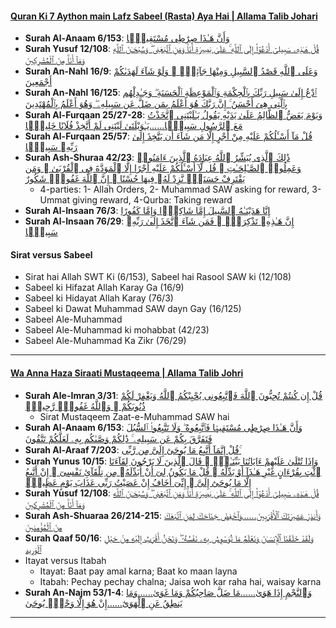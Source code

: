 #### [Quran Ki 7 Aython main Lafz Sabeel (Rasta) Aya Hai | Allama Talib Johari](https://www.youtube.com/watch?v=xJvrP4gAtlw)
* __Surah Al-Anaam 6/153__: [وَأَنَّ هَـٰذَا صِرَٰطِى مُسْتَقِيمًۭا](https://quran.com/6/153)
* __Surah Yusuf 12/108__: [قُلْ هَـٰذِهِۦ سَبِيلِىٓ أَدْعُوٓا۟ إِلَى ٱللَّهِ ۚ عَلَىٰ بَصِيرَةٍ أَنَا۠ وَمَنِ ٱتَّبَعَنِى ۖ وَسُبْحَـٰنَ ٱللَّهِ وَمَآ أَنَا۠ مِنَ ٱلْمُشْرِكِينَ](https://quran.com/12/108)
* __Surah An-Nahl 16/9__: [وَعَلَى ٱللَّهِ قَصْدُ ٱلسَّبِيلِ وَمِنْهَا جَآئِرٌۭ ۚ وَلَوْ شَآءَ لَهَدَىٰكُمْ أَجْمَعِينَ](https://quran.com/16/9)
* __Surah An-Nahl 16/125__: [ٱدْعُ إِلَىٰ سَبِيلِ رَبِّكَ بِٱلْحِكْمَةِ وَٱلْمَوْعِظَةِ ٱلْحَسَنَةِ ۖ وَجَـٰدِلْهُم بِٱلَّتِى هِىَ أَحْسَنُ ۚ إِنَّ رَبَّكَ هُوَ أَعْلَمُ بِمَن ضَلَّ عَن سَبِيلِهِۦ ۖ وَهُوَ أَعْلَمُ بِٱلْمُهْتَدِينَ](https://quran.com/16/125)
* __Surah Al-Furqaan 25/27-28__: [وَيَوْمَ يَعَضُّ ٱلظَّالِمُ عَلَىٰ يَدَيْهِ يَقُولُ يَـٰلَيْتَنِى ٱتَّخَذْتُ مَعَ ٱلرَّسُولِ سَبِيلًۭا......يَـٰوَيْلَتَىٰ لَيْتَنِى لَمْ أَتَّخِذْ فُلَانًا خَلِيلًۭا](https://quran.com/25/27)
* __Surah Al-Furqaan 25/57__: [قُلْ مَآ أَسْـَٔلُكُمْ عَلَيْهِ مِنْ أَجْرٍ إِلَّا مَن شَآءَ أَن يَتَّخِذَ إِلَىٰ رَبِّهِۦ سَبِيلًۭا](https://quran.com/25/57)
* __Surah Ash-Shuraa 42/23__: [ذَٰلِكَ ٱلَّذِى يُبَشِّرُ ٱللَّهُ عِبَادَهُ ٱلَّذِينَ ءَامَنُوا۟ وَعَمِلُوا۟ ٱلصَّـٰلِحَـٰتِ ۗ قُل لَّآ أَسْـَٔلُكُمْ عَلَيْهِ أَجْرًا إِلَّا ٱلْمَوَدَّةَ فِى ٱلْقُرْبَىٰ ۗ وَمَن يَقْتَرِفْ حَسَنَةًۭ نَّزِدْ لَهُۥ فِيهَا حُسْنًا ۚ إِنَّ ٱللَّهَ غَفُورٌۭ شَكُورٌ](https://quran.com/42/23)
  * 4-parties: 1- Allah Orders, 2- Muhammad SAW asking for reward, 3- Ummat giving reward, 4-Qurba: Taking reward
* __Surah Al-Insaan 76/3__: [إِنَّا هَدَيْنَـٰهُ ٱلسَّبِيلَ إِمَّا شَاكِرًۭا وَإِمَّا كَفُورًا](https://quran.com/76/3)
* __Surah Al-Insaan 76/29__: [إِنَّ هَـٰذِهِۦ تَذْكِرَةٌۭ ۖ فَمَن شَآءَ ٱتَّخَذَ إِلَىٰ رَبِّهِۦ سَبِيلًۭا](https://quran.com/76/29)

#### Sirat versus Sabeel
* Sirat hai Allah SWT Ki (6/153), Sabeel hai Rasool SAW ki (12/108)
* Sabeel ki Hifazat Allah Karay Ga (16/9)
* Sabeel ki Hidayat Allah Karay (76/3)
* Sabeel ki Dawat Muhammad SAW dayn Gay (16/125)
* Sabeel Ale-Muhammad
* Sabeel Ale-Muhammad ki mohabbat (42/23)
* Sabeel Ale-Muhammad Ka Zikr (76/29)

***

#### [Wa Anna Haza Siraati Mustaqeema | Allama Talib Johri](https://www.youtube.com/watch?v=VqC_9POao3U)
* __Surah Ale-Imran 3/31__: [قُلْ إِن كُنتُمْ تُحِبُّونَ ٱللَّهَ فَٱتَّبِعُونِى يُحْبِبْكُمُ ٱللَّهُ وَيَغْفِرْ لَكُمْ ذُنُوبَكُمْ ۗ وَٱللَّهُ غَفُورٌۭ رَّحِيمٌۭ](https://quran.com/3/31)
  * Sirat Mustaqeem Zaat-e-Muhammad SAW hai
* __Surah Al-Anaam 6/153__: [وَأَنَّ هَـٰذَا صِرَٰطِى مُسْتَقِيمًۭا فَٱتَّبِعُوهُ ۖ وَلَا تَتَّبِعُوا۟ ٱلسُّبُلَ فَتَفَرَّقَ بِكُمْ عَن سَبِيلِهِۦ ۚ ذَٰلِكُمْ وَصَّىٰكُم بِهِۦ لَعَلَّكُمْ تَتَّقُونَ](https://quran.com/6/153)
* __Surah Al-Araaf 7/203__: [قُلْ إِنَّمَآ أَتَّبِعُ مَا يُوحَىٰٓ إِلَىَّ مِن رَّبِّى ۚ](https://quran.com/7/203)
* __Surah Yunus 10/15__: [وَإِذَا تُتْلَىٰ عَلَيْهِمْ ءَايَاتُنَا بَيِّنَـٰتٍۢ ۙ قَالَ ٱلَّذِينَ لَا يَرْجُونَ لِقَآءَنَا ٱئْتِ بِقُرْءَانٍ غَيْرِ هَـٰذَآ أَوْ بَدِّلْهُ ۚ قُلْ مَا يَكُونُ لِىٓ أَنْ أُبَدِّلَهُۥ مِن تِلْقَآئِ نَفْسِىٓ ۖ إِنْ أَتَّبِعُ إِلَّا مَا يُوحَىٰٓ إِلَىَّ ۖ إِنِّىٓ أَخَافُ إِنْ عَصَيْتُ رَبِّى عَذَابَ يَوْمٍ عَظِيمٍۢ](https://quran.com/10/15)
* __Surah Yusuf 12/108__: [قُلْ هَـٰذِهِۦ سَبِيلِىٓ أَدْعُوٓا۟ إِلَى ٱللَّهِ ۚ عَلَىٰ بَصِيرَةٍ أَنَا۠ وَمَنِ ٱتَّبَعَنِى ۖ وَسُبْحَـٰنَ ٱللَّهِ وَمَآ أَنَا۠ مِنَ ٱلْمُشْرِكِينَ](https://quran.com/12/108)
* __Surah Ash-Shuaraa 26/214-215__: [وَأَنذِرْ عَشِيرَتَكَ ٱلْأَقْرَبِينَ......وَٱخْفِضْ جَنَاحَكَ لِمَنِ ٱتَّبَعَكَ مِنَ ٱلْمُؤْمِنِينَ](https://quran.com/26/214-215)
* __Surah Qaaf 50/16__: [وَلَقَدْ خَلَقْنَا ٱلْإِنسَـٰنَ وَنَعْلَمُ مَا تُوَسْوِسُ بِهِۦ نَفْسُهُۥ ۖ وَنَحْنُ أَقْرَبُ إِلَيْهِ مِنْ حَبْلِ ٱلْوَرِيدِ](https://quran.com/50/16)
* Itayat versus Itabah
  * Itayat: Baat pay amal karna; Baat ko maan layna
  * Itabah: Pechay pechay chalna; Jaisa woh kar raha hai, waisay karna
* __Surah An-Najm 53/1-4__: [وَٱلنَّجْمِ إِذَا هَوَىٰ......مَا ضَلَّ صَاحِبُكُمْ وَمَا غَوَىٰ......وَمَا يَنطِقُ عَنِ ٱلْهَوَىٰٓ......إِنْ هُوَ إِلَّا وَحْىٌۭ يُوحَىٰ](https://quran.com/53/1-4)

***
